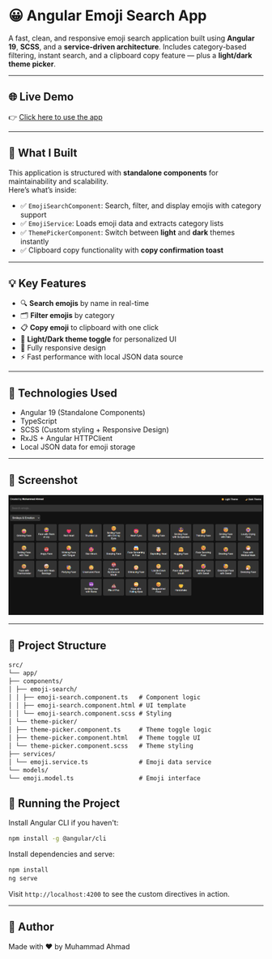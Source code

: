 # 😀 Angular Emoji Search App

A fast, clean, and responsive emoji search application built using **Angular 19**, **SCSS**, and a **service-driven architecture**. Includes category-based filtering, instant search, and a clipboard copy feature — plus a **light/dark theme picker**.



---

## 🌐 Live Demo

👉 [Click here to use the app](https://ahmad-889.github.io/emoji-search/)

---

## 🎯 What I Built

This application is structured with **standalone components** for maintainability and scalability.  
Here’s what’s inside:

* ✅ `EmojiSearchComponent`: Search, filter, and display emojis with category support  
* ✅ `EmojiService`: Loads emoji data and extracts category lists  
* ✅ `ThemePickerComponent`: Switch between **light** and **dark** themes instantly  
* ✅ Clipboard copy functionality with **copy confirmation toast**  

---

## 💡 Key Features

* 🔍 **Search emojis** by name in real-time  
* 🗂️ **Filter emojis** by category  
* 📋 **Copy emoji** to clipboard with one click  
* 🎨 **Light/Dark theme toggle** for personalized UI  
* 📱 Fully responsive design  
* ⚡ Fast performance with local JSON data source  

---

## 🧱 Technologies Used

* Angular 19 (Standalone Components)
* TypeScript
* SCSS (Custom styling + Responsive Design)
* RxJS + Angular HTTPClient
* Local JSON data for emoji storage

---

## 📸 Screenshot

![Emoji Search UI](public/screenshot.png)

---

## 📁 Project Structure

```
src/
└── app/
├── components/
│ ├── emoji-search/
│ │ ├── emoji-search.component.ts   # Component logic
│ │ ├── emoji-search.component.html # UI template
│ │ └── emoji-search.component.scss # Styling
│ └── theme-picker/
│ ├── theme-picker.component.ts     # Theme toggle logic
│ ├── theme-picker.component.html   # Theme toggle UI
│ └── theme-picker.component.scss   # Theme styling
├── services/
│ └── emoji.service.ts              # Emoji data service
└── models/
└── emoji.model.ts                  # Emoji interface
```

## 🚀 Running the Project

Install Angular CLI if you haven't:

```bash
npm install -g @angular/cli
```

Install dependencies and serve:

```bash
npm install
ng serve
```

Visit `http://localhost:4200` to see the custom directives in action.

---

## 🔗 Author
Made with ❤️ by
Muhammad Ahmad
